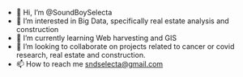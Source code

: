 - 👋 Hi, I’m @SoundBoySelecta
- 👀 I’m interested in Big Data, specifically real estate analysis and construction 
- 🌱 I’m currently learning Web harvesting and GIS
- 💞️ I’m looking to collaborate on projects related to cancer or covid research, real estate and construction.
- 📫 How to reach me sndselecta@gmail.com

<!---
SoundBoySelecta/SoundBoySelecta is a ✨ special ✨ repository because its `README.md` (this file) appears on your GitHub profile.
You can click the Preview link to take a look at your changes.
--->
